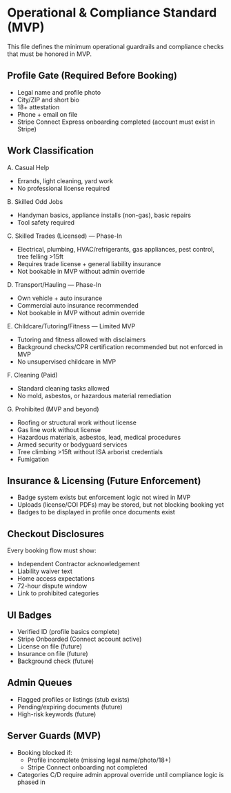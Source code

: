 # Operational & Compliance Standard (MVP)

This file defines the minimum operational guardrails and compliance checks that must be honored in MVP.

## Profile Gate (Required Before Booking)
- Legal name and profile photo
- City/ZIP and short bio
- 18+ attestation
- Phone + email on file
- Stripe Connect Express onboarding completed (account must exist in Stripe)

## Work Classification
A. Casual Help
   - Errands, light cleaning, yard work
   - No professional license required

B. Skilled Odd Jobs
   - Handyman basics, appliance installs (non-gas), basic repairs
   - Tool safety required

C. Skilled Trades (Licensed) — Phase-In
   - Electrical, plumbing, HVAC/refrigerants, gas appliances, pest control, tree felling >15ft
   - Requires trade license + general liability insurance
   - Not bookable in MVP without admin override

D. Transport/Hauling — Phase-In
   - Own vehicle + auto insurance
   - Commercial auto insurance recommended
   - Not bookable in MVP without admin override

E. Childcare/Tutoring/Fitness — Limited MVP
   - Tutoring and fitness allowed with disclaimers
   - Background checks/CPR certification recommended but not enforced in MVP
   - No unsupervised childcare in MVP

F. Cleaning (Paid)
   - Standard cleaning tasks allowed
   - No mold, asbestos, or hazardous material remediation

G. Prohibited (MVP and beyond)
   - Roofing or structural work without license
   - Gas line work without license
   - Hazardous materials, asbestos, lead, medical procedures
   - Armed security or bodyguard services
   - Tree climbing >15ft without ISA arborist credentials
   - Fumigation

## Insurance & Licensing (Future Enforcement)
- Badge system exists but enforcement logic not wired in MVP
- Uploads (license/COI PDFs) may be stored, but not blocking booking yet
- Badges to be displayed in profile once documents exist

## Checkout Disclosures
Every booking flow must show:
- Independent Contractor acknowledgement
- Liability waiver text
- Home access expectations
- 72-hour dispute window
- Link to prohibited categories

## UI Badges
- Verified ID (profile basics complete)
- Stripe Onboarded (Connect account active)
- License on file (future)
- Insurance on file (future)
- Background check (future)

## Admin Queues
- Flagged profiles or listings (stub exists)
- Pending/expiring documents (future)
- High-risk keywords (future)

## Server Guards (MVP)
- Booking blocked if: 
  - Profile incomplete (missing legal name/photo/18+)
  - Stripe Connect onboarding not completed
- Categories C/D require admin approval override until compliance logic is phased in
